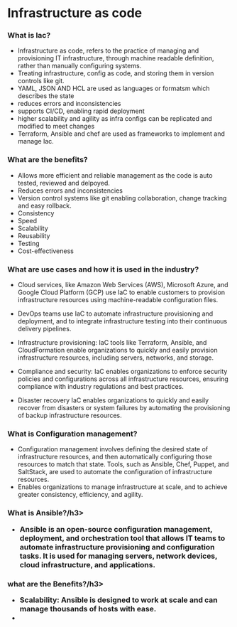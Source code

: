 <h1>Infrastructure as code</h1>

<h3>What is Iac?</h3>

- Infrastructure as code, refers to the practice of managing and provisioning IT infrastructure, through machine readable definition, rather than manually
configuring systems. 
- Treating infrastructure, config as code, and storing them in version controls like git.
- YAML, JSON AND HCL are used as languages or formatsm which describes the state
- reduces errors and inconsistencies 
- supports CI/CD, enabling rapid deployment
- higher scalability and agility as infra configs can be replicated and modified to meet changes
- Terraform, Ansible and chef are used as frameworks to implement and manage Iac.

<h3>What are the benefits?</h3>

- Allows more efficient and reliable management as the code is auto tested, reviewed and delpoyed.
- Reduces errors and inconsistencies 
- Version control systems like git enabling collaboration, change tracking and easy rollback.
- Consistency 
- Speed
- Scalability
- Reusability 
- Testing
- Cost-effectiveness

<h3>What are use cases and how it is used in the industry?</h3>

- Cloud services, like Amazon Web Services (AWS), Microsoft Azure, and Google Cloud Platform (GCP) 
use IaC to enable customers to provision infrastructure resources using machine-readable configuration files.
- DevOps teams use IaC to automate infrastructure provisioning and deployment, and to integrate infrastructure 
testing into their continuous delivery pipelines.

- Infrastructure provisioning: IaC tools like Terraform, Ansible, and CloudFormation enable organizations to quickly and easily 
provision infrastructure resources, including servers, networks, and storage.

- Compliance and security: IaC enables organizations to enforce security policies and configurations across all infrastructure resources, 
ensuring compliance with industry regulations and best practices.

- Disaster recovery IaC enables organizations to quickly and easily recover from disasters or system failures by automating the provisioning 
of backup infrastructure resources.

<h3>What is Configuration management?</h3>

- Configuration management involves defining the desired state of infrastructure resources, and then automatically configuring those resources 
to match that state. Tools, such as Ansible, Chef, Puppet, and SaltStack, are used to automate the configuration of infrastructure resources.
- Enables organizations to manage infrastructure at scale, and to achieve greater consistency, efficiency, and agility.

<h3>What is Ansible?/h3>

- Ansible is an open-source configuration management, deployment, and orchestration tool that allows IT teams to automate infrastructure provisioning and 
configuration tasks. It is used for managing servers, network devices, cloud infrastructure, and applications.

<h3>what are the Benefits?/h3>

- Scalability: Ansible is designed to work at scale and can manage thousands of hosts with ease.
- 
